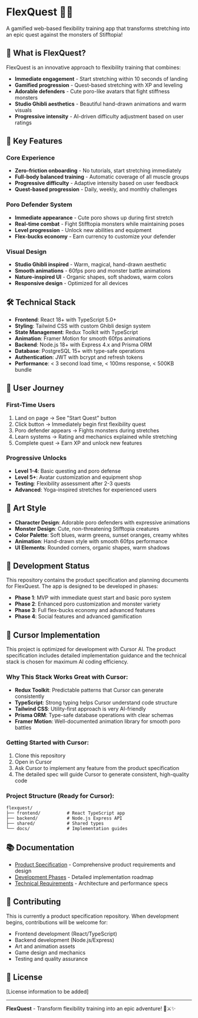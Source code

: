 # FlexQuest 🦊✨

A gamified web-based flexibility training app that transforms stretching into an epic quest against the monsters of Stifftopia!

## 🎯 What is FlexQuest?

FlexQuest is an innovative approach to flexibility training that combines:
- **Immediate engagement** - Start stretching within 10 seconds of landing
- **Gamified progression** - Quest-based stretching with XP and leveling
- **Adorable defenders** - Cute poro-like avatars that fight stiffness monsters
- **Studio Ghibli aesthetics** - Beautiful hand-drawn animations and warm visuals
- **Progressive intensity** - AI-driven difficulty adjustment based on user ratings

## 🚀 Key Features

### Core Experience
- **Zero-friction onboarding** - No tutorials, start stretching immediately
- **Full-body balanced training** - Automatic coverage of all muscle groups
- **Progressive difficulty** - Adaptive intensity based on user feedback
- **Quest-based progression** - Daily, weekly, and monthly challenges

### Poro Defender System
- **Immediate appearance** - Cute poro shows up during first stretch
- **Real-time combat** - Fight Stifftopia monsters while maintaining poses
- **Level progression** - Unlock new abilities and equipment
- **Flex-bucks economy** - Earn currency to customize your defender

### Visual Design
- **Studio Ghibli inspired** - Warm, magical, hand-drawn aesthetic
- **Smooth animations** - 60fps poro and monster battle animations
- **Nature-inspired UI** - Organic shapes, soft shadows, warm colors
- **Responsive design** - Optimized for all devices

## 🛠️ Technical Stack

- **Frontend**: React 18+ with TypeScript 5.0+
- **Styling**: Tailwind CSS with custom Ghibli design system
- **State Management**: Redux Toolkit with TypeScript
- **Animation**: Framer Motion for smooth 60fps animations
- **Backend**: Node.js 18+ with Express 4.x and Prisma ORM
- **Database**: PostgreSQL 15+ with type-safe operations
- **Authentication**: JWT with bcrypt and refresh tokens
- **Performance**: < 3 second load time, < 100ms response, < 500KB bundle

## 📱 User Journey

### First-Time Users
1. Land on page → See "Start Quest" button
2. Click button → Immediately begin first flexibility quest
3. Poro defender appears → Fights monsters during stretches
4. Learn systems → Rating and mechanics explained while stretching
5. Complete quest → Earn XP and unlock new features

### Progressive Unlocks
- **Level 1-4**: Basic questing and poro defense
- **Level 5+**: Avatar customization and equipment shop
- **Testing**: Flexibility assessment after 2-3 quests
- **Advanced**: Yoga-inspired stretches for experienced users

## 🎨 Art Style

- **Character Design**: Adorable poro defenders with expressive animations
- **Monster Design**: Cute, non-threatening Stifftopia creatures
- **Color Palette**: Soft blues, warm greens, sunset oranges, creamy whites
- **Animation**: Hand-drawn style with smooth 60fps performance
- **UI Elements**: Rounded corners, organic shapes, warm shadows

## 🚧 Development Status

This repository contains the product specification and planning documents for FlexQuest. The app is designed to be developed in phases:

- **Phase 1**: MVP with immediate quest start and basic poro system
- **Phase 2**: Enhanced poro customization and monster variety
- **Phase 3**: Full flex-bucks economy and advanced features
- **Phase 4**: Social features and advanced gamification

## 🚀 Cursor Implementation

This project is optimized for development with Cursor AI. The product specification includes detailed implementation guidance and the technical stack is chosen for maximum AI coding efficiency.

### Why This Stack Works Great with Cursor:
- **Redux Toolkit**: Predictable patterns that Cursor can generate consistently
- **TypeScript**: Strong typing helps Cursor understand code structure
- **Tailwind CSS**: Utility-first approach is very AI-friendly
- **Prisma ORM**: Type-safe database operations with clear schemas
- **Framer Motion**: Well-documented animation library for smooth poro battles

### Getting Started with Cursor:
1. Clone this repository
2. Open in Cursor
3. Ask Cursor to implement any feature from the product specification
4. The detailed spec will guide Cursor to generate consistent, high-quality code

### Project Structure (Ready for Cursor):
```
flexquest/
├── frontend/          # React TypeScript app
├── backend/           # Node.js Express API
├── shared/            # Shared types
└── docs/              # Implementation guides
```

## 📚 Documentation

- [Product Specification](./SPECIFICATION.md) - Comprehensive product requirements and design
- [Development Phases](./SPECIFICATION.md#development-phases) - Detailed implementation roadmap
- [Technical Requirements](./SPECIFICATION.md#technical-requirements) - Architecture and performance specs

## 🤝 Contributing

This is currently a product specification repository. When development begins, contributions will be welcome for:

- Frontend development (React/TypeScript)
- Backend development (Node.js/Express)
- Art and animation assets
- Game design and mechanics
- Testing and quality assurance

## 📄 License

[License information to be added]

---

**FlexQuest** - Transform flexibility training into an epic adventure! 🦊⚔️✨
